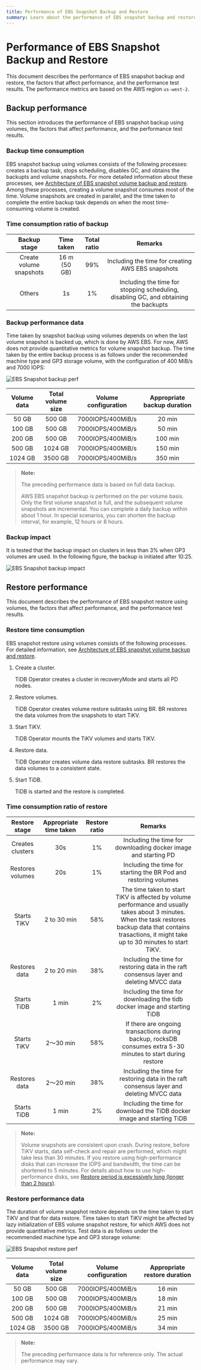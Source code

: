 ```yaml
---
title: Performance of EBS Snapshot Backup and Restore
summary: Learn about the performance of EBS snapshot backup and restore.
---
```


# Performance of EBS Snapshot Backup and Restore

This document describes the performance of EBS snapshot backup and restore, the factors that affect performance, and the performance test results. The performance metrics are based on the AWS region `us-west-2`.

## Backup performance

This section introduces the performance of EBS snapshot backup using volumes, the factors that affect performance, and the performance test results.

### Backup time consumption

EBS snapshot backup using volumes consists of the following processes: creates a backup task, stops scheduling, disables GC, and obtains the backupts and volume snapshots. For more detailed information about these processes, see [Architecture of EBS snapshot volume backup and restore](volume-snapshot-backup-restore.md). Among these processes, creating a volume snapshot consumes most of the time. Volume snapshots are created in parallel, and the time taken to complete the entire backup task depends on when the most time-consuming volume is created.

### Time consumption ratio of backup

| Backup stage     | Time taken    | Total ratio | Remarks                                     |
| :--------: | :---------: | :------: | :-------------------------------------: |
| Create volume snapshots  | 16 m (50 GB) | 99%      | Including the time for creating AWS EBS snapshots                  |
| Others        | 1s          | 1%       | Including the time for stopping scheduling, disabling GC, and obtaining the backupts |

### Backup performance data

Time taken by snapshot backup using volumes depends on when the last volume snapshot is backed up, which is done by AWS EBS. For now, AWS does not provide quantitative metrics for volume snapshot backup. The time taken by the entire backup process is as follows under the recommended machine type and GP3 storage volume, with the configuration of 400 MiB/s and 7000 IOPS:

![EBS Snapshot backup perf](/media/volume-snapshot-backup-perf.png)

| Volume data  | Total volume size  | Volume configuration             | Appropriate backup duration |
| :------: | :-----: | :---------------: | :--------: |
| 50 GB    | 500 GB  | 7000IOPS/400MiB/s | 20 min    |
| 100 GB   | 500 GB  | 7000IOPS/400MiB/s | 50 min    |
| 200 GB   | 500 GB  | 7000IOPS/400MiB/s | 100 min   |
| 500 GB   | 1024 GB | 7000IOPS/400MiB/s | 150 min   |
| 1024 GB  | 3500 GB | 7000IOPS/400MiB/s | 350 min   |

> **Note:**
>
> The preceding performance data is based on full data backup.
>
> AWS EBS snapshot backup is performed on the per volume basis. Only the first volume snapshot is full, and the subsequent volume snapshots are incremental. You can complete a daily backup within about 1 hour. In special scenarios, you can shorten the backup interval, for example, 12 hours or 8 hours.

### Backup impact

It is tested that the backup impact on clusters in less than 3% when GP3 volumes are used. In the following figure, the backup is initiated after 10:25.

![EBS Snapshot backup impact](/media/volume-snapshot-backup-impact.jpg)

## Restore performance

This document describes the performance of EBS snapshot restore using volumes, the factors that affect performance, and the performance test results.

### Restore time consumption

EBS snapshot restore using volumes consists of the following processes. For detailed information, see [Architecture of EBS snapshot volume backup and restore](volume-snapshot-backup-restore.md).

1. Create a cluster.

    TiDB Operator creates a cluster in recoveryMode and starts all PD nodes.

2. Restore volumes.

    TiDB Operator creates volume restore subtasks using BR. BR restores the data volumes from the snapshots to start TiKV.

3. Start TiKV.

    TiDB Operator mounts the TiKV volumes and starts TiKV.

4. Restore data.

    TiDB Operator creates volume data restore subtasks. BR restores the data volumes to a consistent state.

5. Start TiDB.

    TiDB is started and the restore is completed.

### Time consumption ratio of restore

| Restore stage     | Appropriate time taken | Restore ratio | Remarks                                                            |
| :--------: | :---------: | :------: | :-------------------------------------------------------------: |
| Creates clusters     | 30s         |  1%      | Including the time for downloading docker image and starting PD                                   |
| Restores volumes     | 20s         |  1%     | Including the time for starting the BR Pod and restoring volumes                                         |
| Starts TiKV   | 2 to 30 min    | 58%      | The time taken to start TiKV is affected by volume performance and usually takes about 3 minutes. When the task restores backup data that contains trasactions, it might take up to 30 minutes to start TiKV. |
| Restores data | 2 to 20 min    | 38%       |  Including the time for restoring data in the raft consensus layer and deleting MVCC data                                 |
| Starts TiDB   | 1 min        | 2%       |  Including the time for downloading the tidb docker image and starting TiDB                                           |
| Starts TiKV   | 2～30 min    | 58%      | If there are ongoing transactions during backup, rocksDB consumes extra 5-30 minutes to start during restore |
| Restores data | 2～20 min    | 38%       |   Including the time for restoring data in the raft consensus layer and deleting MVCC data                    |
| Starts TiDB   | 1 min        | 2%       |  Including the time for download the TiDB docker image and starting TiDB                     |

> **Note:**
>
> Volume snapshots are consistent upon crash. During restore, before TiKV starts, data self-check and repair are performed, which might take less than 30 minutes. If you restore using high-performance disks that can increase the IOPS and bandwidth, the time can be shortened to 5 minutes. For details about how to use high-performance disks, see [Restore period is excessively long (longer than 2 hours)](backup-restore-faq.md#restore-period-is-excessively-long-longer-than-2-hours).

### Restore performance data

The duration of volume snapshot restore depends on the time taken to start TiKV and that for data restore. Time taken to start TiKV might be affected by lazy initialization of EBS volume snapshot restore, for which AWS does not provide quantitative metrics. Test data is as follows under the recommended machine type and GP3 storage volume:

![EBS Snapshot restore perf](/media/volume-snapshot-restore-perf.png)

| Volume data  | Total volume size   | Volume configuration             | Appropriate restore duration |
| :------: | :-----: | :---------------: | :--------: |
| 50 GB    | 500 GB  | 7000IOPS/400MiB/s | 16 min    |
| 100 GB   | 500 GB  | 7000IOPS/400MiB/s | 18 min    |
| 200 GB   | 500 GB  | 7000IOPS/400MiB/s | 21 min   |
| 500 GB   | 1024 GB | 7000IOPS/400MiB/s | 25 min   |
| 1024 GB  | 3500 GB | 7000IOPS/400MiB/s | 34 min   |

> **Note:**
>
> The preceding performance data is for reference only. The actual performance may vary.
